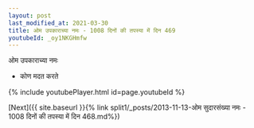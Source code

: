```yaml
---
layout: post
last_modified_at: 2021-03-30
title: ओम उपकाराच्या नमः - 1008 दिनों की तपस्या में दिन 469
youtubeId: _oy1NKGHmfw
---
```

 
 
 ओम उपकाराच्या नमः  
 
 -  कोण मदत करते 
 
  
 
  
 
 
 
 
 
 


{% include youtubePlayer.html id=page.youtubeId %}
 
[Next]({{ site.baseurl }}{% link  split1/_posts/2013-11-13-ओम सुदारसंख्या नमः - 1008 दिनों की तपस्या में दिन 468.md%})
 
